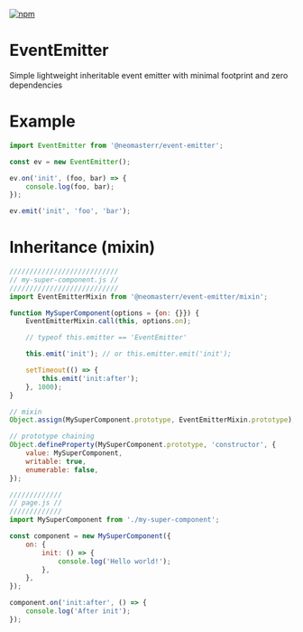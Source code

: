 [![npm](https://img.shields.io/npm/v/@neomasterr/event-emitter.svg?style=flat-square)](https://www.npmjs.org/@neomasterr/event-emitter)

# EventEmitter

Simple lightweight inheritable event emitter with minimal footprint and zero dependencies

# Example
```JAVASCRIPT
import EventEmitter from '@neomasterr/event-emitter';

const ev = new EventEmitter();

ev.on('init', (foo, bar) => {
    console.log(foo, bar);
});

ev.emit('init', 'foo', 'bar');
```

# Inheritance (mixin)
```JAVASCRIPT
///////////////////////////
// my-super-component.js //
///////////////////////////
import EventEmitterMixin from '@neomasterr/event-emitter/mixin';

function MySuperComponent(options = {on: {}}) {
    EventEmitterMixin.call(this, options.on);

    // typeof this.emitter == 'EventEmitter'

    this.emit('init'); // or this.emitter.emit('init');

    setTimeout(() => {
        this.emit('init:after');
    }, 1000);
}

// mixin
Object.assign(MySuperComponent.prototype, EventEmitterMixin.prototype);

// prototype chaining
Object.defineProperty(MySuperComponent.prototype, 'constructor', {
    value: MySuperComponent,
    writable: true,
    enumerable: false,
});

/////////////
// page.js //
/////////////
import MySuperComponent from './my-super-component';

const component = new MySuperComponent({
    on: {
        init: () => {
            console.log('Hello world!');
        },
    },
});

component.on('init:after', () => {
    console.log('After init');
});
```
